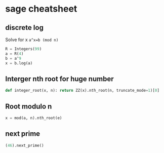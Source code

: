 # sage cheatsheet

## discrete log
Solve for x `a^x=b (mod n)`
```py
R = Integers(99)
a = R(4)
b = a^9
x = b.log(a)
```

## Interger nth root for huge number
```py
def integer_root(x, n): return ZZ(x).nth_root(n, truncate_mode=1)[0]
```

## Root modulo n
```py
x = mod(a, n).nth_root(e)
```
## next prime
```py
(46).next_prime()
```
